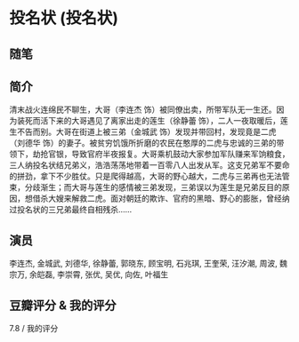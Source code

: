 # 投名状 (投名状)

## 随笔

## 简介

清末战火连绵民不聊生，大哥（李连杰 饰）被同僚出卖，所带军队无一生还。因为装死而活下来的大哥遇见了离家出走的莲生（徐静蕾 饰），二人一夜取暖后，莲生不告而别。大哥在街道上被三弟（金城武 饰）发现并带回村，发现竟是二虎（刘德华 饰）的妻子。被贫穷饥饿所折磨的农民在憨厚的二虎与忠诚的三弟的带领下，劫抢官银，导致官府半夜报复。大哥乘机鼓动大家参加军队赚来军饷粮食，三人纳投名状结兄弟义，浩浩荡荡地带着一百零八人出发从军。这支兄弟军不要命的拼劲，拿下不少胜仗。只是爬得越高，大哥的野心越大，二虎与三弟再也无法管束，分歧渐生；而大哥与莲生的感情被三弟发现，三弟误以为莲生是兄弟反目的原因，想借杀大嫂来解救二虎。面对朝廷的欺诈、官府的黑暗、野心的膨胀，曾经纳过投名状的三兄弟最终自相残杀……

## 演员

李连杰, 金城武, 刘德华, 徐静蕾, 郭晓东, 顾宝明, 石兆琪, 王奎荣, 汪汐潮, 周波, 魏宗万, 余皑磊, 李崇霄, 张优, 吴优, 向佐, 叶福生

## 豆瓣评分 & 我的评分

7.8 / 我的评分
